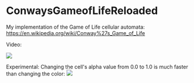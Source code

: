 # ConwaysGameofLifeReloaded

My implementation of the Game of Life cellular automata: https://en.wikipedia.org/wiki/Conway%27s_Game_of_Life

Video:

<!-- [![](http://img.youtube.com/vi/Z_OcdnmmxC0/0.jpg)](http://www.youtube.com/watch?v=Z_OcdnmmxC0 "") -->
[![](http://img.youtube.com/vi/twVgQarFGeo/0.jpg)](https://www.youtube.com/watch?v=twVgQarFGeo "")

Experimental:
Changing the cell's alpha value from 0.0 to 1.0 is much faster than changing the color:
[![](http://img.youtube.com/vi/IMkzYZstlNc/0.jpg)](https://www.youtube.com/watch?v=IMkzYZstlNc "")
